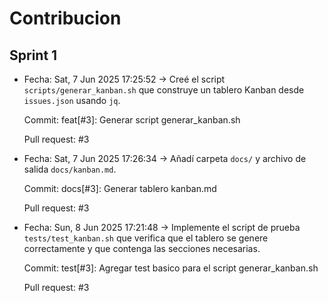 
# Contribucion

## Sprint 1

- Fecha: Sat, 7 Jun 2025 17:25:52 ->
  Creé el script `scripts/generar_kanban.sh` que construye un tablero Kanban desde `issues.json` usando `jq`.  

  Commit: feat[#3]: Generar script generar_kanban.sh

  Pull request: #3

- Fecha: Sat, 7 Jun 2025 17:26:34 ->
  Añadí carpeta `docs/` y archivo de salida `docs/kanban.md`.

  Commit: docs[#3]: Generar tablero kanban.md
  
  Pull request: #3

- Fecha: Sun, 8 Jun 2025 17:21:48 ->
  Implemente el script de prueba `tests/test_kanban.sh` que verifica que el tablero se genere correctamente y que contenga las secciones necesarias.  

  Commit:  test[#3]: Agregar test basico para el script generar_kanban.sh

  Pull request: #3

